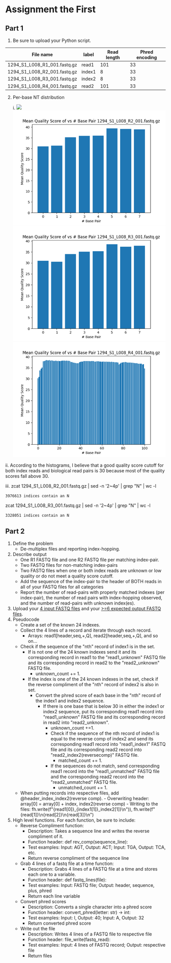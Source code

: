 # Assignment the First

## Part 1
1. Be sure to upload your Python script.

| File name | label | Read length | Phred encoding |
|---|---|---|---|
| 1294_S1_L008_R1_001.fastq.gz | read1 | 101 | 33 |
| 1294_S1_L008_R2_001.fastq.gz | index1 | 8 | 33 |
| 1294_S1_L008_R3_001.fastq.gz | index2 | 8 | 33 |
| 1294_S1_L008_R4_001.fastq.gz | read2 | 101 | 33 |

2. Per-base NT distribution

    i. 
    ![](R1_1.png)
    ![](R2.png)
    ![](R3.png)
    ![](R4.png)
    
ii. According to the histograms, I believe that a good quality score cutoff for both index reads and biological read pairs is 30 because most of the quality scores fall above 30. 

iii. zcat 1294_S1_L008_R2_001.fastq.gz | sed -n '2~4p' | grep "N" | wc -l

    3976613 indices contain an N
zcat 1294_S1_L008_R3_001.fastq.gz | sed -n '2~4p' | grep "N" | wc -l

    3328051 indices contain an N

    
## Part 2
1. Define the problem
    - De-multiplex files and reporting index-hopping. 
2. Describe output
   - One R1 FASTQ file and one R2 FASTQ file per matching index-pair. 
   - Two FASTQ files for non-matching index-pairs
   - Two FASTQ files when one or both index reads are unknown or low quality or do not meet a quality score cutoff. 
   - Add the sequence of the index-pair to the header of BOTH reads in all of your FASTQ files for all categories 
   - Report the number of read-pairs with properly matched indexes (per index-pair), the number of read pairs with index-hopping observed, and the number of read-pairs with unknown index(es).
3. Upload your [4 input FASTQ files](../TEST-input_FASTQ) and your [>=6 expected output FASTQ files](../TEST-output_FASTQ).
4. Pseudocode
    - Create a set of the known 24 indexes. 
    - Collect the 4 lines of a record and iterate through each record. 
        - Arrays: read1[header,seq,+,Q], read2[header,seq,+,Q], and so on...
    - Check if the sequence of the "nth" record of index1 is in the set.
        - If is not one of the 24 known indexes send it and its corresponding record in read1 to the "read1_unknown" FASTQ file and its corresponding record in read2 to the "read2_unknown" FASTQ file.
            - unknown_count += 1. 
        - If the index is one of the 24 known indexes in the set, check if the reverse compliment of the "nth" record of index2 is also in set. 
            - Convert the phred score of each base in the "nth" record of the index1 and index2 sequence.
                - If there is one base that is below 30 in either the index1 or index2 sequence, put its corresponding read1 record into "read1_unknown" FASTQ file and its corresponding record in read2 into "read2_unknown".
                    - unknown_count +=1. 
                    - Check if the sequence of the nth record of index1 is equal to the reverse comp of index2 and send its corresponding read1 record into "read1_index1" FASTQ file and its corresponding read2 record into "read2_index2(reversecomp)" FASTQ file. 
                        - matched_count += 1. 
                    - If the sequences do not match, send corresponding read1 record into the "read1_unmatched" FASTQ file and the corresponding read2 record into the "read2_unmatched" FASTQ file. 
                        - unmatched_count += 1. 
    - When putting records into respective files, add @header_index_index2(reverse comp). 
            - Overwriting header: array[0] = array[0] + index, index2(reverse comp)
            - Writing to the files: fh.write(f"{read1[0]}_{index1[1]}_index2[1]}\n")), fh.write(f"{read[1]}\n{read[2]}\n{read[3]}\n")
5. High level functions. For each function, be sure to include:
   - Reverse Compliment function:
        - Description: Takes a sequence line and writes the reverse compliment of it. 
        - Function header: def rev_comp(sequence_line):
        - Test examples: Input: AGT, Output: ACT; Input: TGA, Output: TCA, etc. 
        - Return reverse compliment of the sequence line 
   - Grab 4 lines of a fastq file at a time function:
        - Description: Grabs 4 lines of a FASTQ file at a time and stores each one to a variable. 
        - Function header: def fastq_lines(file):
        - Test examples: Input: FASTQ file; Output: header, sequence, plus, phred
        - Return each line variable
   - Convert phred scores
        - Description: Converts a single character into a phred score
        - Function header: convert_phred(letter: str) -> int:
        - Test examples: Input: I, Output: 40; Input: A, Output: 32
        - Return converted phred score
   - Write out the file
        - Description: Writes 4 lines of a FASTQ file to respective file
        - Function header: file_write(fastq_read):
        - Test examples: Input: 4 lines of FASTQ record; Output: respective file
        - Return files 
